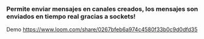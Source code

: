 ### Permite enviar mensajes en canales creados, los mensajes son enviados en tiempo real gracias a sockets!
Demo
https://www.loom.com/share/0267bfeb6a974c4580f33b0c9d0dfd35
